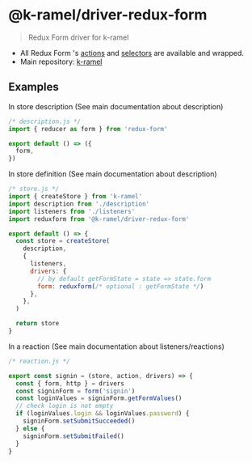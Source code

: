 # @k-ramel/driver-redux-form
> Redux Form driver for k-ramel
 - All Redux Form 's [actions](https://redux-form.com/7.3.0/docs/api/actioncreators.md/#action-creators) and [selectors](https://redux-form.com/7.3.0/docs/api/selectors.md/#selectors) are available and wrapped.
 - Main repository: [k-ramel](https://github.com/alakarteio/k-ramel)

## Examples
In store description (See main documentation about description)
```js
/* description.js */
import { reducer as form } from 'redux-form'

export default () => ({
  form,
})
```

In store definition (See main documentation about description)
```js
/* store.js */
import { createStore } from 'k-ramel'
import description from './description'
import listeners from './listeners'
import reduxform from '@k-ramel/driver-redux-form'

export default () => {
  const store = createStore(
    description,
    {
      listeners,
      drivers: {
        // by default getFormState = state => state.form
        form: reduxform(/* optional : getFormState */)
      },
    },
  )

  return store
}
```

In a reaction (See main documentation about listeners/reactions)
```js
/* reaction.js */

export const signin = (store, action, drivers) => {
  const { form, http } = drivers
  const signinForm = form('signin')
  const loginValues = signinForm.getFormValues()
  // check login is not empty
  if (loginValues.login && loginValues.password) {
    signinForm.setSubmitSucceeded()
  } else {
    signinForm.setSubmitFailed()
  }
}
```
